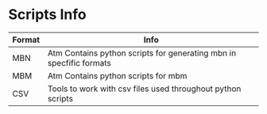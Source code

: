 # Scripts Info

|Format|Info|
|-|-|
|MBN|Atm Contains python scripts for generating mbn in specfific formats|
|MBM|Atm Contains python scripts for mbm|
|CSV|Tools to work with csv files used throughout python scripts|